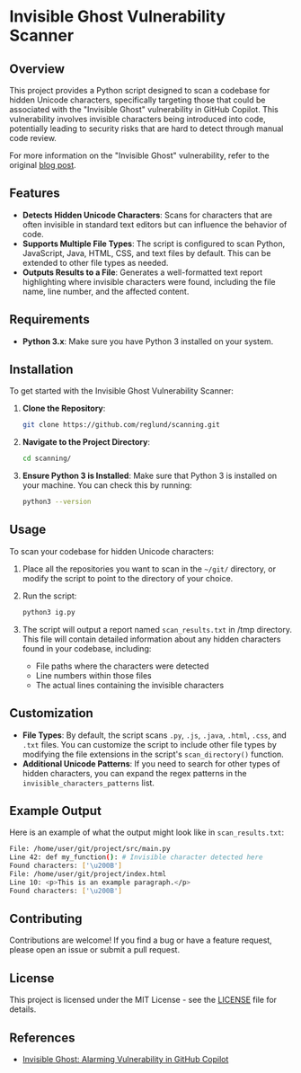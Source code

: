 # Invisible Ghost Vulnerability Scanner

## Overview

This project provides a Python script designed to scan a codebase for hidden Unicode characters, specifically targeting those that could be associated with the "Invisible Ghost" vulnerability in GitHub Copilot. This vulnerability involves invisible characters being introduced into code, potentially leading to security risks that are hard to detect through manual code review.

For more information on the "Invisible Ghost" vulnerability, refer to the original [blog post](https://www.apexhq.ai/blog/blog/invisible-ghost-alarming-vulnerability-in-github-copilot/).

## Features

- **Detects Hidden Unicode Characters**: Scans for characters that are often invisible in standard text editors but can influence the behavior of code.
- **Supports Multiple File Types**: The script is configured to scan Python, JavaScript, Java, HTML, CSS, and text files by default. This can be extended to other file types as needed.
- **Outputs Results to a File**: Generates a well-formatted text report highlighting where invisible characters were found, including the file name, line number, and the affected content.

## Requirements

- **Python 3.x**: Make sure you have Python 3 installed on your system.

## Installation

To get started with the Invisible Ghost Vulnerability Scanner:

1. **Clone the Repository**:
    ```bash
    git clone https://github.com/reglund/scanning.git
    ```
2. **Navigate to the Project Directory**:
    ```bash
    cd scanning/
    ```
3. **Ensure Python 3 is Installed**:
    Make sure that Python 3 is installed on your machine. You can check this by running:
    ```bash
    python3 --version
    ```

## Usage

To scan your codebase for hidden Unicode characters:

1. Place all the repositories you want to scan in the `~/git/` directory, or modify the script to point to the directory of your choice.

2. Run the script:
    ```bash
    python3 ig.py
    ```

3. The script will output a report named `scan_results.txt` in /tmp directory. This file will contain detailed information about any hidden characters found in your codebase, including:
   - File paths where the characters were detected
   - Line numbers within those files
   - The actual lines containing the invisible characters

## Customization

- **File Types**: By default, the script scans `.py`, `.js`, `.java`, `.html`, `.css`, and `.txt` files. You can customize the script to include other file types by modifying the file extensions in the script's `scan_directory()` function.
- **Additional Unicode Patterns**: If you need to search for other types of hidden characters, you can expand the regex patterns in the `invisible_characters_patterns` list.

## Example Output

Here is an example of what the output might look like in `scan_results.txt`:
 ```bash
File: /home/user/git/project/src/main.py
Line 42: def my_function():​ # Invisible character detected here
Found characters: ['\u200B']
File: /home/user/git/project/index.html
Line 10: <p>​This is an example paragraph.</p>
Found characters: ['\u200B']
 ```

## Contributing

Contributions are welcome! If you find a bug or have a feature request, please open an issue or submit a pull request.

## License

This project is licensed under the MIT License - see the [LICENSE](LICENSE) file for details.

## References

- [Invisible Ghost: Alarming Vulnerability in GitHub Copilot](https://www.apexhq.ai/blog/blog/invisible-ghost-alarming-vulnerability-in-github-copilot/)
